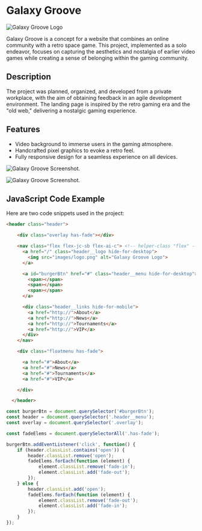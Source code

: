 # Galaxy Groove

![Galaxy Groove Logo](https://mdohr07.github.io/galaxygroove/images/logobig.png)

Galaxy Groove is a concept for a website that combines an online community with a retro space game. This project, implemented as a solo endeavor, focuses on capturing the aesthetics and nostalgia of earlier video games while creating a sense of belonging within the gaming community.

## Description

The project was planned, organized, and developed from a private workplace, with the aim of obtaining feedback in an agile development environment. The landing page is inspired by the retro gaming era and the "old web," delivering a nostalgic gaming experience.

## Features

- Video background to immerse users in the gaming atmosphere.
- Handcrafted pixel graphics to evoke a retro feel.
- Fully responsive design for a seamless experience on all devices.

![Galaxy Groove Screenshot](https://mdohr07.github.io/galaxygroove/images/galaxygroove1.png).

![Galaxy Groove Screenshot](https://mdohr07.github.io/galaxygroove/images/galaxygroove2.png).

## JavaScript Code Example

Here are two code snippets used in the project:

```html
<header class="header">

    <div class="overlay has-fade"></div>

    <nav class="flex flex-jc-sb flex-ai-c"> <!-- helper-class "flex" -->
      <a href="/" class="header__logo hide-for-desktop">
        <img src="images/logo.png" alt="Galaxy Groove Logo">
      </a>

      <a id="burgerBtn" href="#" class="header__menu hide-for-desktop">
        <span></span>
        <span></span>
        <span></span>
      </a>

      <div class="header__links hide-for-mobile">
        <a href="http://">About</a>
        <a href="http://">News</a>
        <a href="http://">Tournaments</a>
        <a href="http://">VIP</a>
      </div>
    </nav>

    <div class="floatmenu has-fade">

      <a href="#">About</a>
      <a href="#">News</a>
      <a href="#">Tournaments</a>
      <a href="#">VIP</a>

    </div>

  </header>
```

```javascript
const burgerBtn = document.querySelector('#burgerBtn'); 
const header = document.querySelector('.header__menu');
const overlay = document.querySelector('.overlay');

const fadeElems = document.querySelectorAll('.has-fade');

burgerBtn.addEventListener('click', function() {
    if (header.classList.contains('open')) {
        header.classList.remove('open');
        fadeElems.forEach(function (element) {
            element.classList.remove('fade-in');
            element.classList.add('fade-out');
        });
    } else {
        header.classList.add('open');
        fadeElems.forEach(function (element) {
            element.classList.remove('fade-out');
            element.classList.add('fade-in'); 
        });
    }
});
```
